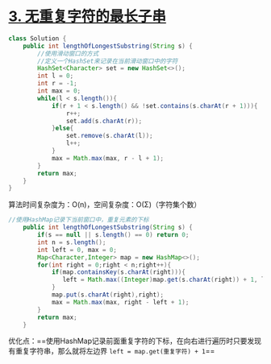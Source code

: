 # [3. 无重复字符的最长子串](https://leetcode-cn.com/problems/longest-substring-without-repeating-characters/)

```java
class Solution {
    public int lengthOfLongestSubstring(String s) {
        //使用滑动窗口的方式
        //定义一个HashSet来记录在当前滑动窗口中的字符
        HashSet<Character> set = new HashSet<>();
        int l = 0;
        int r = -1;
        int max = 0;
        while(l < s.length()){
            if(r + 1 < s.length() && !set.contains(s.charAt(r + 1))){
                r++;
                set.add(s.charAt(r));
            }else{
                set.remove(s.charAt(l));
                l++;
            }
            max = Math.max(max, r - l + 1);
        }
        return max;
    }
}
```

算法时间复杂度为：O(n)，空间复杂度：O(Σ)（字符集个数）



```java
//使用HashMap记录下当前窗口中，重复元素的下标
    public int lengthOfLongestSubstring(String s) {
        if(s == null || s.length() == 0) return 0;
        int n = s.length();
        int left = 0, max = 0;
        Map<Character,Integer> map = new HashMap<>();
        for(int right = 0;right < n;right++){
            if(map.containsKey(s.charAt(right))){
               left = Math.max((Integer)map.get(s.charAt(right)) + 1, left); 
            }
            map.put(s.charAt(right),right);
            max = Math.max(max, right - left + 1);
        }
        return max;
    }
```

优化点：==使用HashMap记录前面重复字符的下标，在向右进行遍历时只要发现有重复字符串，那么就将左边界 `left = map.get(重复字符) + 1`==